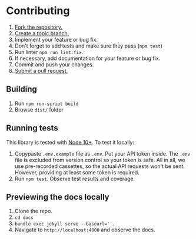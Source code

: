 # Contributing

1. [Fork the repository.][fork]
2. [Create a topic branch.][branch]
3. Implement your feature or bug fix.
4. Don't forget to add tests and make sure they pass (`npm test`)
5. Run linter `npm run lint:fix`.
6. If necessary, add documentation for your feature or bug fix.
7. Commit and push your changes.
8. [Submit a pull request.][pr]

[fork]: http://help.github.com/fork-a-repo/
[branch]: https://help.github.com/en/github/collaborating-with-issues-and-pull-requests/about-branches
[pr]: https://help.github.com/en/github/collaborating-with-issues-and-pull-requests/about-pull-requests

## Building

1. Run `npm run-script build`
2. Browse `dist/` folder

## Running tests

This library is tested with [Node 10+](https://github.com/lokalise/node-lokalise-api/blob/master/.travis.yml). To test it locally:

1. Copypaste `.env.example` file as `.env`. Put your API token inside. The `.env` file is excluded from version control so your token is safe. All in all, we use pre-recorded cassettes, so the actual API requests won't be sent. However, providing at least some token is required.
2. Run `npm test`. Observe test results and coverage.

## Previewing the docs locally

1. Clone the repo.
2. `cd docs`
3. `bundle exec jekyll serve --baseurl=''`.
4. Navigate to `http://localhost:4000` and observe the docs.
